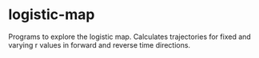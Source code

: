 # logistic-map

Programs to explore the logistic map.  Calculates trajectories for fixed and varying r values in forward and reverse time directions.
